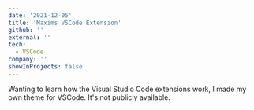 ```yaml
---
date: '2021-12-05'
title: 'Maxims VSCode Extension'
github: ''
external: ''
tech:
  - VSCode
company: ''
showInProjects: false
---
```


Wanting to learn how the Visual Studio Code extensions work, I made my own theme for VSCode. It's not publicly available.
